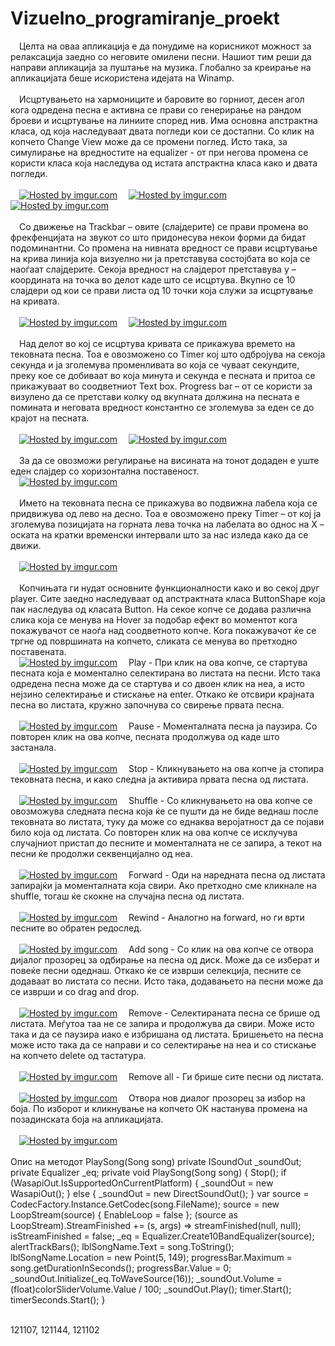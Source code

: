 Vizuelno_programiranje_proekt
=============================
&emsp;Целта на оваа апликација е  да понудиме на корисникот можност за релаксација заедно со неговите омилени песни. Нашиот тим  реши да направи апликација за пуштање на музика. Глобално за креирање на апликацијата беше искористена идејата на Winamp.<br><br>
&emsp;Исцртувањето на хармониците и баровите во горниот, десен агол кога одредена песна е активна се прави со генерирање на рандом броеви и исцртување на линиите според нив. Има основна апстрактна класа, од која наследуваат двата погледи кои се достапни. Со клик на копчето Change View може да се промени поглед. Исто така, за симулирање на вредностите на equalizer - от при негова промена се користи класа која наследува од истата апстрактна класа како и двата погледи.<br><br>
&emsp;<a href="http://imgur.com/2GTydjl"><img src="http://i.imgur.com/2GTydjl.png" title="Hosted by imgur.com" /></a>
&emsp;<a href="http://imgur.com/8dTlmLl"><img src="http://i.imgur.com/8dTlmLl.png" title="Hosted by imgur.com" /></a>
&emsp;<a href="http://imgur.com/g16gaIs"><img src="http://i.imgur.com/g16gaIs.png" title="Hosted by imgur.com" /></a><br><br>
&emsp;Со движење на Trackbar – овите (слајдерите) се прави промена во фрекфенцијата на звукот	 со што придонесува некои форми да бидат подоминантни. Со промена на нивната вредност се прави исцртување на крива линија која визуелно ни ја претставува состојбата во која се наоѓаат слајдерите. Секоја вредност на слајдерот претставува y – координата на точка во делот каде што се исцртува. Вкупно се 10 слајдери од кои се прави листа од 10 точки која служи за исцртување на кривата.<br><br>
&emsp;<a href="http://imgur.com/Lro49FD"><img src="http://i.imgur.com/Lro49FD.png" title="Hosted by imgur.com" /></a>
&emsp;<a href="http://imgur.com/HPksyii"><img src="http://i.imgur.com/HPksyii.png" title="Hosted by imgur.com" /></a><br><br>
&emsp;Над делот во кој се исцртува кривата се прикажува времето на тековната песна. Тоа е овозможено со Timer кој што одбројува на секоја секунда и ја зголемува променливата во која се чуваат секундите, преку кое се добиваат во која минута и секунда е песната и притоа се прикажуваат во соодветниот Теxt box. Progress bar – от се користи за визулено да се претстави колку од вкупната должина на песната е помината и неговата вредност константно се зголемува за еден се до крајот на песната.<br><br>
&emsp;<a href="http://imgur.com/h65ZW82"><img src="http://i.imgur.com/h65ZW82.png" title="Hosted by imgur.com" /></a>
&emsp;<a href="http://imgur.com/rBOB9C9"><img src="http://i.imgur.com/rBOB9C9.png" title="Hosted by imgur.com" /></a><br><br>
&emsp;За да се овозможи регулирање на висината на тонот додаден е уште еден слајдер со хоризонтална поставеност.<br>
&emsp;<a href="http://imgur.com/GkLHQ30"><img src="http://i.imgur.com/GkLHQ30.png" title="Hosted by imgur.com" /></a><br><br>
&emsp;Името на тековната песна се прикажува во подвижна лабела која се придвижува од лево на десно. Тоа е овозможено преку Timer – от кој ја зголемува позицијата на горната лева точка на лабелата во однос на Х – оската на кратки временски интервали што за нас изледа како да се движи.<br><br>
&emsp;<a href="http://imgur.com/ObxCU0D"><img src="http://i.imgur.com/ObxCU0D.png" title="Hosted by imgur.com" /></a><br><br>
&emsp;Копчињата ги нудат основните функционалности како и во секој друг player. Сите заедно наследуваат од апстрактната класа ButtonShape која пак наследува од класата Button. На секое копче се додава различна слика која се менува на Hover за подобар ефект во моментот кога покажувачот се наоѓа над соодветното копче. Кога покажувачот ќе се тргне од површината на копчето, сликата се менува во претходно поставената.<br>
&emsp;<a href="http://imgur.com/woFbyVe"><img src="http://i.imgur.com/woFbyVe.png" title="Hosted by imgur.com" /></a>
&emsp;Play - При клик на ова копче, се стартува песната која е моментално селектирана во листата на песни. Исто така одредена песна може да се стартува и со двоен клик на неа, а исто нејзино селектирање и стискање на enter. Откако ќе отсвири крајната песна во листата, кружно започнува со свирење првата песна.<br><br>
&emsp;<a href="http://imgur.com/s7oCqzb"><img src="http://i.imgur.com/s7oCqzb.png" title="Hosted by imgur.com" /></a>
&emsp;Pause - Моменталната песна ја паузира. Со повторен клик на ова копче, песната продолжува од каде што застанала.<br><br> 
&emsp;<a href="http://imgur.com/StwUp7k"><img src="http://i.imgur.com/StwUp7k.png" title="Hosted by imgur.com" /></a>
&emsp;Stop - Кликнувањето на ова копче ја стопира тековната песна, и како следна ја активира првата песна од листата.<br><br>
&emsp;<a href="http://imgur.com/vCc885u"><img src="http://i.imgur.com/vCc885u.png" title="Hosted by imgur.com" /></a>
&emsp;Shuffle - Со кликнувањето на ова копче се овозможува следната песна која ќе се пушти да не биде веднаш после тековната во листата, туку да може со еднаква веројатност да се појави било која од листата. Со повторен клик на ова копче се исклучува случајниот пристап до песните и моменталната не се запира, а текот на песни ќе продолжи секвенцијално од неа.<br><br>
&emsp;<a href="http://imgur.com/7suD6SA"><img src="http://i.imgur.com/7suD6SA.png" title="Hosted by imgur.com" /></a>
&emsp;Forward - Оди на наредната песна од листата запирајќи ја моменталната која свири. Ако претходно сме кликнале на shuffle, тогаш ќе скокне на случајна песна од листата.<br><br>
&emsp;<a href="http://imgur.com/m5ZnKbG"><img src="http://i.imgur.com/m5ZnKbG.png" title="Hosted by imgur.com" /></a>
&emsp;Rewind - Аналогно на forward, но ги врти песните во обратен редослед. <br><br>
&emsp;<a href="http://imgur.com/bSbe4b8"><img src="http://i.imgur.com/bSbe4b8.png" title="Hosted by imgur.com" /></a>
&emsp;Add song - Со клик на ова копче се отвора дијалог прозорец за одбирање на песна од диск. Може да се изберат и повеќе песни одеднаш. Откако ќе се изврши селекција, песните се додаваат во листата со песни. Исто така, додавањето на песни може да се изврши и со drag and drop.<br><br>
&emsp;<a href="http://imgur.com/AEBvPIS"><img src="http://i.imgur.com/AEBvPIS.png" title="Hosted by imgur.com" /></a>
&emsp;Remove - Селектираната песна се брише од листата. Меѓутоа таа не се запира и продолжува да свири. Може исто така и да се паузира иако е избришана од листата. Бришењето на песна може исто така да се направи и со селектирање на неа и со стискање на копчето delete од тастатура. <br><br>
&emsp;<a href="http://imgur.com/9eIdFHb"><img src="http://i.imgur.com/9eIdFHb.png" title="Hosted by imgur.com" /></a>
&emsp;Remove all - Ги брише сите песни од листата.<br><br>
&emsp;<a href="http://imgur.com/r6uRonA"><img src="http://i.imgur.com/r6uRonA.png" title="Hosted by imgur.com" /></a>
&emsp;Отвора нов диалог прозорец за избор на боја. По изборот и кликнување на копчето OK настанува промена на позадинската боја на апликацијата.<br><br>
&emsp;<a href="http://imgur.com/WclUzXb"><img src="http://i.imgur.com/WclUzXb.png" title="Hosted by imgur.com" /></a><br><br>
Опис на методот PlaySong(Song song)
private ISoundOut _soundOut;
private Equalizer _eq;
private void PlaySong(Song song)
        {
            Stop();
            if (WasapiOut.IsSupportedOnCurrentPlatform)
            {
                _soundOut = new WasapiOut();
            }
            else
            {
                _soundOut = new DirectSoundOut();
            }
            var source = CodecFactory.Instance.GetCodec(song.FileName);
            source = new LoopStream(source) { EnableLoop = false };
            (source as LoopStream).StreamFinished += (s, args) => streamFinished(null, null);
            isStreamFinished = false;
            _eq = Equalizer.Create10BandEqualizer(source);
            alertTrackBars();
            lblSongName.Text = song.ToString();
            lblSongName.Location = new Point(5, 149);
            progressBar.Maximum = song.getDurationInSeconds();
            progressBar.Value = 0;
            _soundOut.Initialize(_eq.ToWaveSource(16));
            _soundOut.Volume = (float)colorSliderVolume.Value / 100;
            _soundOut.Play();
            timer.Start();
            timerSeconds.Start();
        }




<br>121107, 121144, 121102
